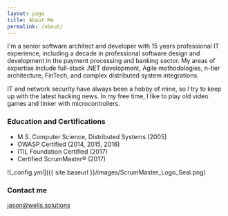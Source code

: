 ```yaml
---
layout: page
title: About Me
permalink: /about/
---
```


I'm a senior software architect and developer with 15 years professional IT experience, including a decade in professional software design and development in the payment processing and banking sector. My areas of expertise include full-stack .NET development, Agile methodologies, n-tier architecture, FinTech, and complex distributed system integrations.

IT and network security have always been a hobby of mine, so I try to keep up with the latest hacking news. In my free time, I like to play old video games and tinker with microcontrollers.

### Education and Certifications

 - M.S. Computer Science, Distributed Systems (2005)
 - OWASP Certified (2014, 2015, 2016)
 - ITIL Foundation Certified (2017)
 - Certified ScrumMaster&reg; (2017)

![_config.yml]({{ site.baseurl }}/images/ScrumMaster_Logo_Seal.png)

### Contact me

[jason@wells.solutions](mailto:jason@wells.solutions)